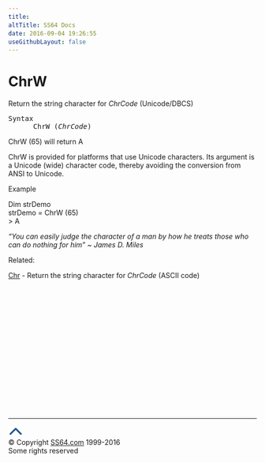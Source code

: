 ```yaml
---
title:
altTitle: SS64 Docs
date: 2016-09-04 19:26:55
useGithubLayout: false
---
```

<!-- #BeginLibraryItem "/Library/head_vb.lbi" --><!-- #EndLibraryItem --><h1>ChrW</h1> 
<p>Return the string character for <i>ChrCode</i> (Unicode/DBCS)</p>
<pre>Syntax
      ChrW (<i>ChrCode</i>)</pre>
<p><span class="code">ChrW (65)</span> will return A </p>
<p>ChrW is provided for platforms that use Unicode characters. Its argument is a Unicode (wide) character code, thereby avoiding the conversion from ANSI to Unicode.</p>
<p>Example</p>
<p class="code">Dim strDemo<br> strDemo = ChrW (65)<br>
&gt; A </p>
<p class="quote"><i>“You can easily judge the character of a man by how he treats those who can do nothing for him” ~ James D. Miles</i></p>
<p>Related:</p>
<p><a href="chr.html">Chr</a> -  Return the string character for <i>ChrCode</i> (ASCII code)</p><!-- #BeginLibraryItem "/Library/foot_vb.lbi" --><p>
<!-- VB300 -->
<ins class="adsbygoogle" style="display:inline-block;width:300px;height:250px" data-ad-client="ca-pub-6140977852749469" data-ad-slot="1683739502"></ins>
<script>
(adsbygoogle = window.adsbygoogle || []).push({});
</script></p>
<hr>
<div id="bl" class="footer"><a href="chrw.html#"><img src="../images/top.png" width="30" height="22" alt="Back to the Top"></a></div>
<div id="br" class="footer, tagline">© Copyright <a href="http://ss64.com/">SS64.com</a> 1999-2016<br>
Some rights reserved</div><!-- #EndLibraryItem -->

